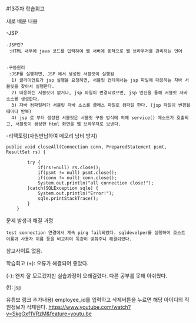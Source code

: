 #13주차 학습회고

새로 배운 내용

-JSP
```
-JSP란?
 :HTML 내부에 java 코드를 입력하여 웹 서버에 동적으로 웹 브라우저를 관리하는 언어
 
```
```
-구동원리
 :JSP를 실행하면, JSP 에서 생성된 서블릿이 실행됨
  1) 클라이언트가 jsp 실행을 요청하면, 서블릿 컨테이너는 jsp 파일에 대응하는 자바 서블릿을 찾아서 실행한다.
  2) 대응하는 서블릿이 없거나, jsp 파일이 변경되었으면, jsp 엔진을 통해 서블릿 자바 소스를 생성한다.
  3) 자바 컴파일러가 서블릿 자바 소스를 클래스 파일로 컴파일 한다. (jsp 파일이 변경될때마다 반복)
  4) jsp 로 부터 생성된 서블릿은 서블릿 구동 방식에 의해 service() 메소드가 호출되고, 서블릿이 생성한 html 화면을 웹 브라우저로 보낸다. 

```
 
-리팩토링(자원반납하여 메모리 낭비 방지)

```
public void closeAll(Connection conn, PreparedStatement psmt, ResultSet rs) {
		
		try {
			if(rs!=null) rs.close();
			if(psmt != null) psmt.close();
			if(conn != null) conn.close();
			System.out.println("all connection close!");
		}catch(SQLException sqle) {
			System.out.println("Error!");
			sqle.printStackTrace();
		}
	}
```
  

문제 발생과 해결 과정
```
test connection 연결에서 계속 ping fail되었다. sqldevelper를 실행하여 호스트 이름과 사용자 이름 등을 비교하여 똑같이 맞춰주니 해결되었다.
```

		

참고사이트
없음.


학습회고
(+): 오류가 해결되어 좋았다.

(-): 왠지 잘 모르겠지만 실습과정이 오래걸렸다. 다른 공부를 못해 아쉬웠다.

(!): jsp

유튜브 링크
추가내용) employee_id를 입력하고 삭제버튼을 누르면 해당 아이디의 직원정보가 삭제된다.
https://www.youtube.com/watch?v=SkgGxf1VRzM&feature=youtu.be

